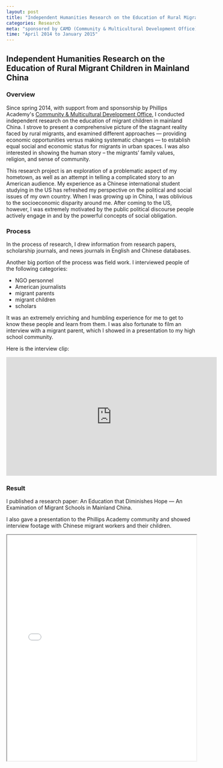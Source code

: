 ```yaml
---
layout: post
title: "Independent Humanities Research on the Education of Rural Migrant Children in Mainland China"
categories: Research
meta: "sponsored by CAMD (Community & Multicultural Development Office) Office at Phillips Academy"
time: "April 2014 to January 2015"
---
```



## Independent Humanities Research on the Education of Rural Migrant Children in Mainland China

### Overview

Since spring 2014, with support from and sponsorship by Phillips Academy's [Community & Multicultural Development Office](https://www.andover.edu/STUDENTLIFE/CAMD/Pages/default.aspx), I conducted independent research on the education of migrant children in mainland China. I strove to present a comprehensive picture of the stagnant reality faced by rural migrants, and examined different approaches — providing economic opportunities versus making systematic changes — to establish equal social and economic status for migrants in urban spaces. I was also interested in showing the human story – the migrants’ family values, religion, and sense of community. 

This research project is an exploration of a problematic aspect of my hometown, as well as an attempt in telling a complicated story to an American audience. My experience as a Chinese international student studying in the US has refreshed my perspective on the political and social issues of my own country. When I was growing up in China, I was oblivious to the socioeconomic disparity around me. After coming to the US, however, I was extremely motivated by the public political discourse people actively engage in and by the powerful concepts of social obligation. 

### Process

In the process of research, I drew information from research papers, scholarship journals, and news journals in English and Chinese databases. 

Another big portion of the process was field work. I interviewed people of the following categories:
- NGO personnel
- American journalists
- migrant parents
- migrant children
- scholars

It was an extremely enriching and humbling experience for me to get to know these people and learn from them. I was also fortunate to film an interview with a migrant parent, which I showed in a presentation to my high school community.

Here is the interview clip: 

<iframe width="560" height="315" src="https://www.youtube.com/embed/wZhUrXZskXk" frameborder="0" allow="autoplay; encrypted-media" allowfullscreen></iframe>

### Result

I published a research paper: An Education that Diminishes Hope — An Examination of Migrant Schools in Mainland China. 

I also gave a presentation to the Phillips Academy community and showed interview footage with Chinese migrant workers and their children.

<iframe src="/assets/CAMD-paper.pdf" style="width:100%; height:600px;">